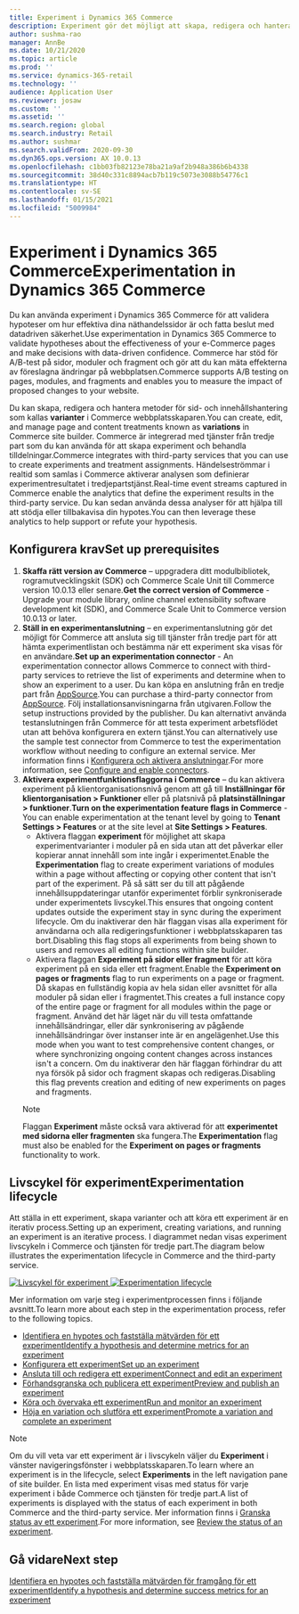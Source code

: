 ```yaml
---
title: Experiment i Dynamics 365 Commerce
description: Experiment gör det möjligt att skapa, redigera och hantera sidlayouter och innehålls behandlingar i webbplatsskaparen. Komplett support för experiment har aktiverats för sidor och enheter för näthandel på en sida.
author: sushma-rao
manager: AnnBe
ms.date: 10/21/2020
ms.topic: article
ms.prod: ''
ms.service: dynamics-365-retail
ms.technology: ''
audience: Application User
ms.reviewer: josaw
ms.custom: ''
ms.assetid: ''
ms.search.region: global
ms.search.industry: Retail
ms.author: sushmar
ms.search.validFrom: 2020-09-30
ms.dyn365.ops.version: AX 10.0.13
ms.openlocfilehash: c1bb03fb82123e78ba21a9af2b948a386b6b4338
ms.sourcegitcommit: 38d40c331c8894acb7b119c5073e3088b54776c1
ms.translationtype: HT
ms.contentlocale: sv-SE
ms.lasthandoff: 01/15/2021
ms.locfileid: "5009984"
---
```

# <a name="experimentation-in-dynamics-365-commerce"></a><span data-ttu-id="0a47b-104">Experiment i Dynamics 365 Commerce</span><span class="sxs-lookup"><span data-stu-id="0a47b-104">Experimentation in Dynamics 365 Commerce</span></span>
<span data-ttu-id="0a47b-105">Du kan använda experiment i Dynamics 365 Commerce för att validera hypoteser om hur effektiva dina näthandelssidor är och fatta beslut med datadriven säkerhet.</span><span class="sxs-lookup"><span data-stu-id="0a47b-105">Use experimentation in Dynamics 365 Commerce to validate hypotheses about the effectiveness of your e-Commerce pages and make decisions with data-driven confidence.</span></span> <span data-ttu-id="0a47b-106">Commerce har stöd för A/B-test på sidor, moduler och fragment och gör att du kan mäta effekterna av föreslagna ändringar på webbplatsen.</span><span class="sxs-lookup"><span data-stu-id="0a47b-106">Commerce supports A/B testing on pages, modules, and fragments and enables you to measure the impact of proposed changes to your website.</span></span>

<span data-ttu-id="0a47b-107">Du kan skapa, redigera och hantera metoder för sid- och innehållshantering som kallas **varianter** i Commerce webbplatsskaparen.</span><span class="sxs-lookup"><span data-stu-id="0a47b-107">You can create, edit, and manage page and content treatments known as **variations** in Commerce site builder.</span></span> <span data-ttu-id="0a47b-108">Commerce är integrerad med tjänster från tredje part som du kan använda för att skapa experiment och behandla tilldelningar.</span><span class="sxs-lookup"><span data-stu-id="0a47b-108">Commerce integrates with third-party services that you can use to create experiments and treatment assignments.</span></span> <span data-ttu-id="0a47b-109">Händelseströmmar i realtid som samlas i Commerce aktiverar analysen som definierar experimentresultatet i tredjepartstjänst.</span><span class="sxs-lookup"><span data-stu-id="0a47b-109">Real-time event streams captured in Commerce enable the analytics that define the experiment results in the third-party service.</span></span> <span data-ttu-id="0a47b-110">Du kan sedan använda dessa analyser för att hjälpa till att stödja eller tillbakavisa din hypotes.</span><span class="sxs-lookup"><span data-stu-id="0a47b-110">You can then leverage these analytics to help support or refute your hypothesis.</span></span>

## <a name="set-up-prerequisites"></a><span data-ttu-id="0a47b-111"> Konfigurera krav</span><span class="sxs-lookup"><span data-stu-id="0a47b-111">Set up prerequisites</span></span>
1. <span data-ttu-id="0a47b-112">**Skaffa rätt version av Commerce** – uppgradera ditt modulbibliotek, rogramutvecklingskit (SDK) och Commerce Scale Unit till Commerce version 10.0.13 eller senare.</span><span class="sxs-lookup"><span data-stu-id="0a47b-112">**Get the correct version of Commerce** - Upgrade your module library, online channel extensibility software development kit (SDK), and Commerce Scale Unit to Commerce version 10.0.13 or later.</span></span>
1. <span data-ttu-id="0a47b-113">**Ställ in en experimentanslutning** – en experimentanslutning gör det möjligt för Commerce att ansluta sig till tjänster från tredje part för att hämta experimentlistan och bestämma när ett experiment ska visas för en användare.</span><span class="sxs-lookup"><span data-stu-id="0a47b-113">**Set up an experimentation connector** - An experimentation connector allows Commerce to connect with third-party services to retrieve the list of experiments and determine when to show an experiment to a user.</span></span> <span data-ttu-id="0a47b-114">Du kan köpa en anslutning från en tredje part från [AppSource](https://appsource.microsoft.com).</span><span class="sxs-lookup"><span data-stu-id="0a47b-114">You can purchase a third-party connector from [AppSource](https://appsource.microsoft.com).</span></span> <span data-ttu-id="0a47b-115">Följ installationsanvisningarna från utgivaren.</span><span class="sxs-lookup"><span data-stu-id="0a47b-115">Follow the setup instructions provided by the publisher.</span></span> <span data-ttu-id="0a47b-116">Du kan alternativt använda testanslutningen från Commerce för att testa experiment arbetsflödet utan att behöva konfigurera en extern tjänst.</span><span class="sxs-lookup"><span data-stu-id="0a47b-116">You can alternatively use the sample test connector from Commerce to test the experimentation workflow without needing to configure an external service.</span></span> <span data-ttu-id="0a47b-117">Mer information finns i [Konfigurera och aktivera anslutningar](e-commerce-extensibility/connectors.md).</span><span class="sxs-lookup"><span data-stu-id="0a47b-117">For more information, see [Configure and enable connectors](e-commerce-extensibility/connectors.md).</span></span> 
1. <span data-ttu-id="0a47b-118">**Aktivera experimentfunktionsflaggorna i Commerce** – du kan aktivera experiment på klientorganisationsnivå genom att gå till **Inställningar för klientorganisation > Funktioner** eller på platsnivå på **platsinställningar > funktioner**.</span><span class="sxs-lookup"><span data-stu-id="0a47b-118">**Turn on the experimentation feature flags in Commerce** - You can enable experimentation at the tenant level by going to **Tenant Settings > Features** or at the site level at **Site Settings > Features**.</span></span>
    - <span data-ttu-id="0a47b-119">Aktivera flaggan **experiment** för möjlighet att skapa experimentvarianter i moduler på en sida utan att det påverkar eller kopierar annat innehåll som inte ingår i experimentet.</span><span class="sxs-lookup"><span data-stu-id="0a47b-119">Enable the **Experimentation** flag to create experiment variations of modules within a page without affecting or copying other content that isn't part of the experiment.</span></span> <span data-ttu-id="0a47b-120">På så sätt ser du till att pågående innehållsuppdateringar utanför experimentet förblir synkroniserade under experimentets livscykel.</span><span class="sxs-lookup"><span data-stu-id="0a47b-120">This ensures that ongoing content updates outside the experiment stay in sync during the experiment lifecycle.</span></span> <span data-ttu-id="0a47b-121">Om du inaktiverar den här flaggan visas alla experiment för användarna och alla redigeringsfunktioner i webbplatsskaparen tas bort.</span><span class="sxs-lookup"><span data-stu-id="0a47b-121">Disabling this flag stops all experiments from being shown to users and removes all editing functions within site builder.</span></span>
    - <span data-ttu-id="0a47b-122">Aktivera flaggan **Experiment på sidor eller fragment** för att köra experiment på en sida eller ett fragment.</span><span class="sxs-lookup"><span data-stu-id="0a47b-122">Enable the **Experiment on pages or fragments** flag to run experiments on a page or fragment.</span></span> <span data-ttu-id="0a47b-123">Då skapas en fullständig kopia av hela sidan eller avsnittet för alla moduler på sidan eller i fragmentet.</span><span class="sxs-lookup"><span data-stu-id="0a47b-123">This creates a full instance copy of the entire page or fragment for all modules within the page or fragment.</span></span> <span data-ttu-id="0a47b-124">Använd det här läget när du vill testa omfattande innehållsändringar, eller där synkronisering av pågående innehållsändringar över instanser inte är en angelägenhet.</span><span class="sxs-lookup"><span data-stu-id="0a47b-124">Use this mode when you want to test comprehensive content changes, or where synchronizing ongoing content changes across instances isn't a concern.</span></span> <span data-ttu-id="0a47b-125">Om du inaktiverar den här flaggan förhindrar du att nya försök på sidor och fragment skapas och redigeras.</span><span class="sxs-lookup"><span data-stu-id="0a47b-125">Disabling this flag prevents creation and editing of new experiments on pages and fragments.</span></span>
    > [!NOTE]
    > <span data-ttu-id="0a47b-126">Flaggan **Experiment** måste också vara aktiverad för att **experimentet med sidorna eller fragmenten** ska fungera.</span><span class="sxs-lookup"><span data-stu-id="0a47b-126">The **Experimentation** flag must also be enabled for the **Experiment on pages or fragments** functionality to work.</span></span>
    
## <a name="experimentation-lifecycle"></a><span data-ttu-id="0a47b-127">Livscykel för experiment</span><span class="sxs-lookup"><span data-stu-id="0a47b-127">Experimentation lifecycle</span></span>
<span data-ttu-id="0a47b-128">Att ställa in ett experiment, skapa varianter och att köra ett experiment är en iterativ process.</span><span class="sxs-lookup"><span data-stu-id="0a47b-128">Setting up an experiment, creating variations, and running an experiment is an iterative process.</span></span> <span data-ttu-id="0a47b-129">I diagrammet nedan visas experiment livscykeln i Commerce och tjänsten för tredje part.</span><span class="sxs-lookup"><span data-stu-id="0a47b-129">The diagram below illustrates the experimentation lifecycle in Commerce and the third-party service.</span></span> 

<span data-ttu-id="0a47b-130">[ ![Livscykel för experiment](./media/experimentation_lifecycle.svg) ](./media/experimentation_lifecycle.svg#lightbox)</span><span class="sxs-lookup"><span data-stu-id="0a47b-130">[ ![Experimentation lifecycle](./media/experimentation_lifecycle.svg) ](./media/experimentation_lifecycle.svg#lightbox)</span></span>

<span data-ttu-id="0a47b-131">Mer information om varje steg i experimentprocessen finns i följande avsnitt.</span><span class="sxs-lookup"><span data-stu-id="0a47b-131">To learn more about each step in the experimentation process, refer to the following topics.</span></span>
- [<span data-ttu-id="0a47b-132">Identifiera en hypotes och fastställa mätvärden för ett experiment</span><span class="sxs-lookup"><span data-stu-id="0a47b-132">Identify a hypothesis and determine metrics for an experiment</span></span>](experimentation-identify.md)
- [<span data-ttu-id="0a47b-133">Konfigurera ett experiment</span><span class="sxs-lookup"><span data-stu-id="0a47b-133">Set up an experiment</span></span>](experimentation-setup.md)
- [<span data-ttu-id="0a47b-134">Ansluta till och redigera ett experiment</span><span class="sxs-lookup"><span data-stu-id="0a47b-134">Connect and edit an experiment</span></span>](experimentation-connect-edit.md)
- [<span data-ttu-id="0a47b-135">Förhandsgranska och publicera ett experiment</span><span class="sxs-lookup"><span data-stu-id="0a47b-135">Preview and publish an experiment</span></span>](experimentation-preview-publish.md)
- [<span data-ttu-id="0a47b-136">Köra och övervaka ett experiment</span><span class="sxs-lookup"><span data-stu-id="0a47b-136">Run and monitor an experiment</span></span>](experimentation-run-monitor.md)
- [<span data-ttu-id="0a47b-137">Höja en variation och slutföra ett experiment</span><span class="sxs-lookup"><span data-stu-id="0a47b-137">Promote a variation and complete an experiment</span></span>](experimentation-review-complete.md)

> [!NOTE]
> <span data-ttu-id="0a47b-138">Om du vill veta var ett experiment är i livscykeln väljer du **Experiment** i vänster navigeringsfönster i webbplatsskaparen.</span><span class="sxs-lookup"><span data-stu-id="0a47b-138">To learn where an experiment is in the lifecycle, select **Experiments** in the left navigation pane of site builder.</span></span> <span data-ttu-id="0a47b-139">En lista med experiment visas med status för varje experiment i både Commerce och tjänsten för tredje part.</span><span class="sxs-lookup"><span data-stu-id="0a47b-139">A list of experiments is displayed with the status of each experiment in both Commerce and the third-party service.</span></span> <span data-ttu-id="0a47b-140">Mer information finns i [Granska status av ett experiment](experimentation-status.md).</span><span class="sxs-lookup"><span data-stu-id="0a47b-140">For more information, see [Review the status of an experiment](experimentation-status.md).</span></span>

## <a name="next-step"></a><span data-ttu-id="0a47b-141">Gå vidare</span><span class="sxs-lookup"><span data-stu-id="0a47b-141">Next step</span></span>
[<span data-ttu-id="0a47b-142">Identifiera en hypotes och fastställa mätvärden för framgång för ett experiment</span><span class="sxs-lookup"><span data-stu-id="0a47b-142">Identify a hypothesis and determine success metrics for an experiment</span></span>](experimentation-identify.md) 
